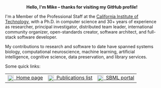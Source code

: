 <p align="center"><b>Hello, I'm Mike &ndash; thanks for visiting my GitHub profile!</b></p>

I'm a Member of the Professional Staff at the [California Institute of Technology](https://www.caltech.edu), with a Ph.D. in computer science and 30+ years of experience as researcher, principal investigator, distributed team leader, international community organizer, open-standards creator, software architect, and full-stack software developer.

My contributions to research and software to date have spanned systems biology, computational neuroscience, machine learning, artificial intelligence, cognitive science, data preservation, and library services.

Some quick links:
<p align="center">
<table align="center">
<tr><td>
<a href="https://www.cds.caltech.edu/~mhucka"><img align="center" height="20" src="https://raw.githubusercontent.com/mhucka/mhucka-website/master/site/media/icons/home.png?token=GHSAT0AAAAAABKQGVENMJOO6ZBPVAMK5WL6YQ4635Q">&nbsp;&nbsp;Home page</a>
</td><td>
<a href="https://scholar.google.com/citations?user=uXGtUyYAAAAJ&pagesize=100"><img align="center" height="20" src="https://raw.githubusercontent.com/mhucka/mhucka-website/master/site/media/icons/document.png?token=GHSAT0AAAAAABKQGVENC3JTQDO6GELPGFPGYQ462VQ">&nbsp;&nbsp;Publications list</a>
</td><td>
<a href="https://sbml.org"><img align="center" height="20" src="https://raw.githubusercontent.com/sbmlteam/sbml-org-website/main/site/static/img/icon-192.png">&nbsp;&nbsp;SBML portal</a>
</td></tr>
</table>
</p>
